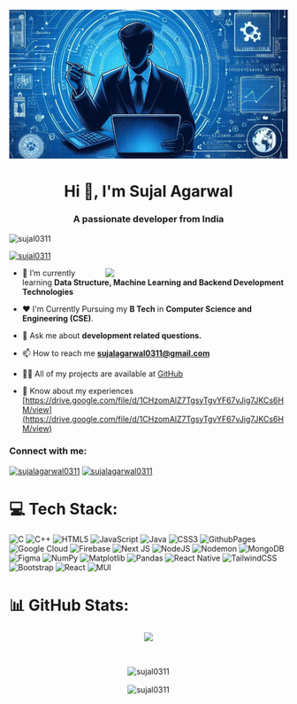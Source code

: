 ![logo](https://github.com/sujal0311/sujal0311/blob/main/OIG4.LlK%20(2).jpg) 
<h1 align="center">Hi 👋, I'm Sujal Agarwal</h1>
<h3 align="center">A passionate developer from India</h3>
<p align="left"> <img src="https://komarev.com/ghpvc/?username=sujal0311&label=Profile%20views&color=0e75b6&style=flat" alt="sujal0311" /> </p>

<p align="left"> <a href="https://github.com/ryo-ma/github-profile-trophy"><img src="https://github-profile-trophy.vercel.app/?username=sujal0311" alt="sujal0311" /></a> </p>
<img align="right" width="330px"  src="https://www.bypeople.com/wp-content/uploads/2019/03/people-at-work.gif"/>



- 🌱 I’m currently learning **Data Structure, Machine Learning and Backend Development Technologies**


-  ❤️ I'm Currently Pursuing my **B Tech** in **Computer Science and Engineering (CSE)**.


- 💬 Ask me about **development related questions.**


- 📫 How to reach me **sujalagarwal0311@gmail.com**


- 👨‍💻 All of my projects are available at [GitHub](https://www.github.com/sujal0311)


- 📄 Know about my experiences [https://drive.google.com/file/d/1CHzomAlZ7TgsyTgvYF67vJig7JKCs6HM/view](https://drive.google.com/file/d/1CHzomAlZ7TgsyTgvYF67vJig7JKCs6HM/view)

<h3 align="left">Connect with me:</h3>
<p align="left">
<a href="https://linkedin.com/in/sujalagarwal0311" target="blank"><img align="center" src="https://raw.githubusercontent.com/rahuldkjain/github-profile-readme-generator/master/src/images/icons/Social/linked-in-alt.svg" alt="sujalagarwal0311" height="30" width="40" /></a>
<a href="https://www.leetcode.com/sujalagarwal0311" target="blank"><img align="center" src="https://raw.githubusercontent.com/rahuldkjain/github-profile-readme-generator/master/src/images/icons/Social/leet-code.svg" alt="sujalagarwal0311" height="30" width="40" /></a>
</p>

# 💻 Tech Stack:
![C](https://img.shields.io/badge/c-%2300599C.svg?style=flat-square&logo=c&logoColor=white) ![C++](https://img.shields.io/badge/c++-%2300599C.svg?style=flat-square&logo=c%2B%2B&logoColor=white) ![HTML5](https://img.shields.io/badge/html5-%23E34F26.svg?style=flat-square&logo=html5&logoColor=white) ![JavaScript](https://img.shields.io/badge/javascript-%23323330.svg?style=flat-square&logo=javascript&logoColor=%23F7DF1E) ![Java](https://img.shields.io/badge/java-%23ED8B00.svg?style=flat-square&logo=openjdk&logoColor=white) ![CSS3](https://img.shields.io/badge/css3-%231572B6.svg?style=flat-square&logo=css3&logoColor=white) ![GithubPages](https://img.shields.io/badge/github%20pages-121013?style=flat-square&logo=github&logoColor=white) ![Google Cloud](https://img.shields.io/badge/GoogleCloud-%234285F4.svg?style=flat-square&logo=google-cloud&logoColor=white) ![Firebase](https://img.shields.io/badge/firebase-%23039BE5.svg?style=flat-square&logo=firebase) ![Next JS](https://img.shields.io/badge/Next-black?style=flat-square&logo=next.js&logoColor=white) ![NodeJS](https://img.shields.io/badge/node.js-6DA55F?style=flat-square&logo=node.js&logoColor=white) ![Nodemon](https://img.shields.io/badge/NODEMON-%23323330.svg?style=flat-square&logo=nodemon&logoColor=%BBDEAD) ![MongoDB](https://img.shields.io/badge/MongoDB-%234ea94b.svg?style=flat-square&logo=mongodb&logoColor=white) ![Figma](https://img.shields.io/badge/figma-%23F24E1E.svg?style=flat-square&logo=figma&logoColor=white) ![NumPy](https://img.shields.io/badge/numpy-%23013243.svg?style=flat-square&logo=numpy&logoColor=white) ![Matplotlib](https://img.shields.io/badge/Matplotlib-%23ffffff.svg?style=flat-square&logo=Matplotlib&logoColor=black) ![Pandas](https://img.shields.io/badge/pandas-%23150458.svg?style=flat-square&logo=pandas&logoColor=white) ![React Native](https://img.shields.io/badge/react_native-%2320232a.svg?style=flat-square&logo=react&logoColor=%2361DAFB) ![TailwindCSS](https://img.shields.io/badge/tailwindcss-%2338B2AC.svg?style=flat-square&logo=tailwind-css&logoColor=white) ![Bootstrap](https://img.shields.io/badge/bootstrap-%238511FA.svg?style=flat-square&logo=bootstrap&logoColor=white) ![React](https://img.shields.io/badge/react-%2320232a.svg?style=flat-square&logo=react&logoColor=%2361DAFB) ![MUI](https://img.shields.io/badge/MUI-%230081CB.svg?style=flat-square&logo=mui&logoColor=white)

# 📊 GitHub Stats:
<div align="center"><img align="center" width="50%" src="https://github-readme-stats.vercel.app/api/top-langs/?username=sujal0311&theme=nightowl&hide_border=false&include_all_commits=false&count_private=false&layout=compact"  /></div>

&nbsp;<div align="center"><img align="center" src="https://github-readme-stats.vercel.app/api?username=sujal0311&theme=nightowl&hide_border=false&include_all_commits=false&count_private=false" alt="sujal0311"  /></div>

<div align="center"><img align="center" src="https://github-readme-streak-stats.herokuapp.com/?user=sujal0311&theme=nightowl&hide_border=false" alt="sujal0311"  /></div>


